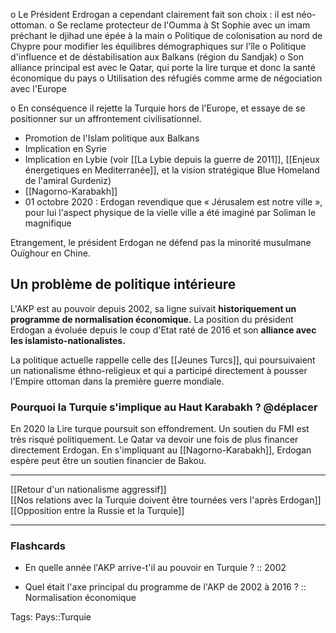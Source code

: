 o Le Président Erdrogan a cependant clairement fait son choix : il est néo-ottoman. 
o Se reclame protecteur de l'Oumma à St Sophie avec un imam préchant le djihad une épée à la main
o Politique de colonisation au nord de Chypre pour modifier les équilibres démographiques sur l'île
o Politique d'influence et de déstabilisation aux Balkans (région du Sandjak)
o Son alliance principal est avec le Qatar, qui porte la lire turque et donc la santé économique du pays
o Utilisation des réfugiés comme arme de négociation avec l'Europe

o En conséquence il rejette la Turquie hors de l'Europe, et essaye de se positionner sur un affrontement civilisationnel.


- Promotion de l'Islam politique aux Balkans
- Implication en Syrie
- Implication en Lybie (voir [[La Lybie depuis la guerre de 2011]], [[Enjeux énergetiques en Mediterranée]], et la vision stratégique Blue Homeland de l'amiral Gurdeniz)
- [[Nagorno-Karabakh]]
- 01 octobre 2020 : Erdogan revendique que « Jérusalem est notre ville », pour lui l'aspect physique de la vielle ville a été imaginé par Soliman le magnifique

Etrangement, le président Erdogan ne défend pas la minorité musulmane Ouïghour en Chine.

## Un problème de politique intérieure

L'AKP est au pouvoir depuis 2002, sa ligne suivait **historiquement un programme de normalisation économique.** La position du président Erdogan a évoluée depuis le coup d'Etat raté de 2016 et son **alliance avec les islamisto-nationalistes.**

La politique actuelle rappelle celle des [[Jeunes Turcs]], qui poursuivaient un nationalisme éthno-religieux et qui a participé directement à pousser l'Empire ottoman dans la première guerre mondiale.

### Pourquoi la Turquie s'implique au Haut Karabakh ? @déplacer

En 2020 la Lire turque poursuit son effondrement. Un soutien du FMI est très risqué politiquement. Le Qatar va devoir une fois de plus financer directement Erdogan. En s'impliquant au [[Nagorno-Karabakh]], Erdogan espère peut être un soutien financier de Bakou.

---

[[Retour d'un nationalisme aggressif]]<br/>
[[Nos relations avec la Turquie doivent être tournées vers l'après Erdogan]]<br/>
[[Opposition entre la Russie et la Turquie]]

---

### Flashcards

- En quelle année l'AKP arrive-t'il au pouvoir en Turquie ? :: 2002
<!--ID: 1617271172055-->
- Quel était l'axe principal du programme de l'AKP de 2002 à 2016 ? :: Normalisation économique
<!--ID: 1617271172064-->


Tags: Pays::Turquie
